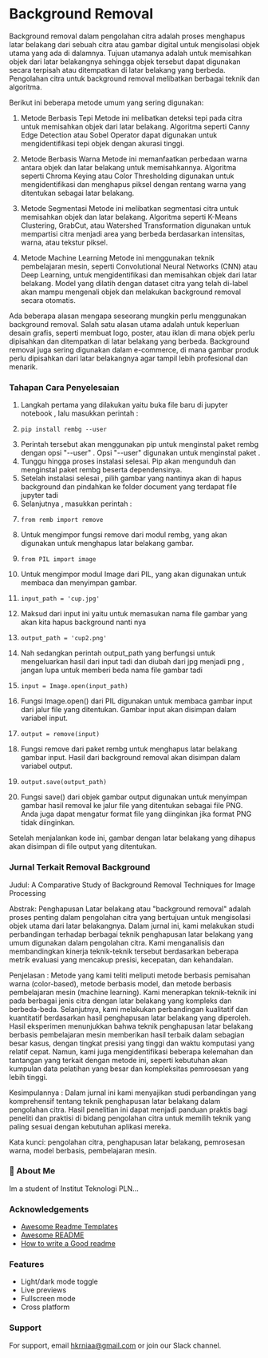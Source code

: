 
# Background Removal

Background removal dalam pengolahan citra adalah proses menghapus latar belakang dari sebuah citra atau gambar digital untuk mengisolasi objek utama yang ada di dalamnya. Tujuan utamanya adalah untuk memisahkan objek dari latar belakangnya sehingga objek tersebut dapat digunakan secara terpisah atau ditempatkan di latar belakang yang berbeda. Pengolahan citra untuk background removal melibatkan berbagai teknik dan algoritma.
  
Berikut ini beberapa metode umum yang sering digunakan:
1. Metode Berbasis Tepi 
Metode ini melibatkan deteksi tepi pada citra untuk memisahkan objek dari latar belakang. Algoritma seperti Canny Edge Detection atau Sobel Operator dapat digunakan untuk mengidentifikasi tepi 
objek dengan akurasi tinggi.

2. Metode Berbasis Warna 
Metode ini memanfaatkan perbedaan warna antara objek dan latar belakang untuk memisahkannya. Algoritma seperti Chroma Keying atau Color Thresholding digunakan untuk mengidentifikasi dan menghapus piksel dengan rentang warna yang ditentukan sebagai latar belakang.

3. Metode Segmentasi 
Metode ini melibatkan segmentasi citra untuk memisahkan objek dan latar belakang. Algoritma seperti K-Means Clustering, GrabCut, atau Watershed Transformation digunakan untuk mempartisi citra menjadi area yang berbeda berdasarkan intensitas, warna, atau tekstur piksel.

4. Metode Machine Learning 
Metode ini menggunakan teknik pembelajaran mesin, seperti Convolutional Neural Networks (CNN) atau Deep Learning, untuk mengidentifikasi dan memisahkan objek dari latar belakang. Model yang dilatih dengan dataset citra yang telah di-label akan mampu mengenali objek dan melakukan background removal secara otomatis. 

Ada beberapa alasan mengapa seseorang mungkin perlu menggunakan background removal. Salah satu alasan utama adalah untuk keperluan desain grafis, seperti membuat logo, poster, atau iklan di mana objek perlu dipisahkan dan ditempatkan di latar belakang yang berbeda. Background removal juga sering digunakan dalam e-commerce, di mana gambar produk perlu dipisahkan dari latar belakangnya agar tampil lebih profesional dan menarik.

### Tahapan Cara Penyelesaian  

1. Langkah pertama yang dilakukan yaitu buka file baru di jupyter notebook , lalu masukkan perintah :
2.     pip install rembg --user
3. Perintah tersebut akan menggunakan pip untuk menginstal paket rembg dengan opsi "--user" . Opsi "--user" digunakan untuk menginstal paket .
4. Tunggu hingga proses instalasi selesai. Pip akan mengunduh dan menginstal paket rembg beserta dependensinya.
5. Setelah instalasi selesai , pilih gambar yang nantinya akan di hapus background dan pindahkan ke folder document yang terdapat file jupyter tadi
6. Selanjutnya , masukkan perintah :
7.     from remb import remove 
8. Untuk mengimpor fungsi remove dari modul rembg, yang akan digunakan untuk menghapus latar belakang gambar. 
9.     from PIL import image
10. Untuk mengimpor modul Image dari PIL, yang akan digunakan untuk membaca dan menyimpan gambar.
11.     input_path = 'cup.jpg'
12. Maksud dari input ini yaitu untuk memasukan nama file gambar yang akan kita hapus background nanti nya
13.     output_path = 'cup2.png'
14. Nah sedangkan perintah output_path yang berfungsi untuk mengeluarkan hasil dari input tadi dan diubah dari jpg menjadi png , jangan lupa untuk memberi beda nama file gambar tadi 
15.     input = Image.open(input_path)
16. Fungsi Image.open() dari PIL digunakan untuk membaca gambar input dari jalur file yang ditentukan. Gambar input akan disimpan dalam variabel input.
17.     output = remove(input)
18. Fungsi remove dari paket rembg untuk menghapus latar belakang gambar input. Hasil dari background removal akan disimpan dalam variabel output.
19.     output.save(output_path)
20. Fungsi save() dari objek gambar output digunakan untuk menyimpan gambar hasil removal ke jalur file yang ditentukan sebagai file PNG. Anda juga dapat mengatur format file yang diinginkan jika format PNG tidak diinginkan.

 Setelah menjalankan kode ini, gambar dengan latar belakang yang dihapus akan disimpan di file output yang ditentukan. 

### Jurnal Terkait Removal Background

 Judul: A Comparative Study of Background Removal Techniques for Image Processing

Abstrak: 
Penghapusan Latar belakang atau "background removal" adalah proses penting dalam pengolahan citra yang bertujuan untuk mengisolasi objek utama dari latar belakangnya. Dalam jurnal ini, kami melakukan studi perbandingan terhadap berbagai teknik penghapusan latar belakang yang umum digunakan dalam pengolahan citra. Kami menganalisis dan membandingkan kinerja teknik-teknik tersebut berdasarkan beberapa metrik evaluasi yang mencakup presisi, kecepatan, dan kehandalan.

Penjelasan : 
Metode yang kami teliti meliputi metode berbasis pemisahan warna (color-based), metode berbasis model, dan metode berbasis pembelajaran mesin (machine learning). Kami menerapkan teknik-teknik ini pada berbagai jenis citra dengan latar belakang yang kompleks dan berbeda-beda. Selanjutnya, kami melakukan perbandingan kualitatif dan kuantitatif berdasarkan hasil penghapusan latar belakang yang diperoleh. Hasil eksperimen menunjukkan bahwa teknik penghapusan latar belakang berbasis pembelajaran mesin memberikan hasil terbaik dalam sebagian besar kasus, dengan tingkat presisi yang tinggi dan waktu komputasi yang relatif cepat. Namun, kami juga mengidentifikasi beberapa kelemahan dan tantangan yang terkait dengan metode ini, seperti kebutuhan akan kumpulan data pelatihan yang besar dan kompleksitas pemrosesan yang lebih tinggi.

Kesimpulannya : 
Dalam jurnal ini kami menyajikan studi perbandingan yang komprehensif tentang teknik penghapusan latar belakang dalam pengolahan citra. Hasil penelitian ini dapat menjadi panduan praktis bagi peneliti dan praktisi di bidang pengolahan citra untuk memilih teknik yang paling sesuai dengan kebutuhan aplikasi mereka.

Kata kunci: pengolahan citra, penghapusan latar belakang, pemrosesan warna, model berbasis, pembelajaran mesin.







### 🚀 About Me
Im a student of Institut Teknologi PLN...
 


### Acknowledgements

 - [Awesome Readme Templates](https://awesomeopensource.com/project/elangosundar/awesome-README-templates)
 - [Awesome README](https://github.com/matiassingers/awesome-readme)
 - [How to write a Good readme](https://bulldogjob.com/news/449-how-to-write-a-good-readme-for-your-github-project)


### Features

- Light/dark mode toggle
- Live previews
- Fullscreen mode
- Cross platform


### Support

For support, email hkrniaa@gmail.com or join our Slack channel.

